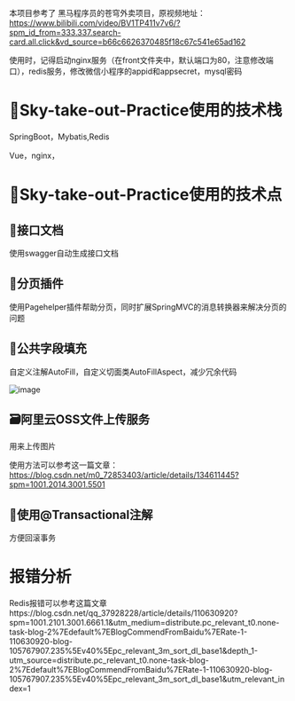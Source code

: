 本项目参考了 黑马程序员的苍穹外卖项目，原视频地址：https://www.bilibili.com/video/BV1TP411v7v6/?spm_id_from=333.337.search-card.all.click&vd_source=b66c6626370485f18c67c541e65ad162

使用时，记得启动nginx服务（在front文件夹中，默认端口为80，注意修改端口），redis服务，修改微信小程序的appid和appsecret，mysql密码
# 💎Sky-take-out-Practice使用的技术栈
SpringBoot，Mybatis,Redis

Vue，nginx，

# 💎Sky-take-out-Practice使用的技术点

## 📒接口文档
使用swagger自动生成接口文档
## 🔎分页插件
使用Pagehelper插件帮助分页，同时扩展SpringMVC的消息转换器来解决分页的问题
## 🍔公共字段填充
自定义注解AutoFill，自定义切面类AutoFillAspect，减少冗余代码

![image](https://github.com/123walker/Sky-take-out-Practice/assets/121718570/a335ab93-ff2b-41ce-9c72-147c87664a1b)

## 🗃️阿里云OSS文件上传服务
用来上传图片

使用方法可以参考这一篇文章：https://blog.csdn.net/m0_72853403/article/details/134611445?spm=1001.2014.3001.5501

## 🎈使用@Transactional注解
方便回滚事务

# 报错分析
Redis报错可以参考这篇文章https://blog.csdn.net/qq_37928228/article/details/110630920?spm=1001.2101.3001.6661.1&utm_medium=distribute.pc_relevant_t0.none-task-blog-2%7Edefault%7EBlogCommendFromBaidu%7ERate-1-110630920-blog-105767907.235%5Ev40%5Epc_relevant_3m_sort_dl_base1&depth_1-utm_source=distribute.pc_relevant_t0.none-task-blog-2%7Edefault%7EBlogCommendFromBaidu%7ERate-1-110630920-blog-105767907.235%5Ev40%5Epc_relevant_3m_sort_dl_base1&utm_relevant_index=1
